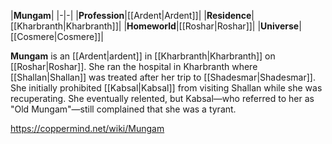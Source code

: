 |**Mungam**|
|-|-|
|**Profession**|[[Ardent\|Ardent]]|
|**Residence**|[[Kharbranth\|Kharbranth]]|
|**Homeworld**|[[Roshar\|Roshar]]|
|**Universe**|[[Cosmere\|Cosmere]]|

**Mungam** is an [[Ardent\|ardent]] in [[Kharbranth\|Kharbranth]] on [[Roshar\|Roshar]].
She ran the hospital in Kharbranth where [[Shallan\|Shallan]] was treated after her trip to [[Shadesmar\|Shadesmar]]. She initially prohibited [[Kabsal\|Kabsal]] from visiting Shallan while she was recuperating. She eventually relented, but Kabsal—who referred to her as "Old Mungam"—still complained that she was a tyrant.



https://coppermind.net/wiki/Mungam